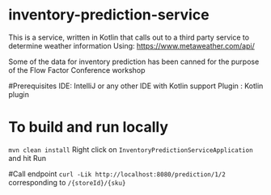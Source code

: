 # inventory-prediction-service
This is a service, written in Kotlin that calls out to a third party service
to determine  weather information
Using:
https://www.metaweather.com/api/


Some of the data for inventory prediction has been canned for the purpose
of the Flow Factor Conference workshop

#Prerequisites
 IDE: IntelliJ  or any other IDE with Kotlin support
 Plugin : Kotlin plugin

# To build and run locally
`mvn clean install`
Right click on `InventoryPredictionServiceApplication` and hit Run

#Call endpoint
`curl -Lik http://localhost:8080/prediction/1/2` corresponding to `/{storeId}/{sku}`